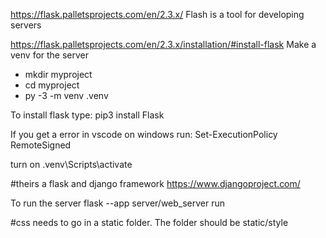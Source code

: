 https://flask.palletsprojects.com/en/2.3.x/
Flash is a tool for developing servers

https://flask.palletsprojects.com/en/2.3.x/installation/#install-flask
Make a venv for the server
* mkdir myproject
* cd myproject
* py -3 -m venv .venv

To install flask type: pip3 install Flask

If you get a error in vscode on windows run:  Set-ExecutionPolicy RemoteSigned

turn on  .venv\Scripts\activate


#theirs a flask and django framework
https://www.djangoproject.com/

To run the server
flask --app server/web_server run

#css needs to go in a static folder.  The folder should be static/style